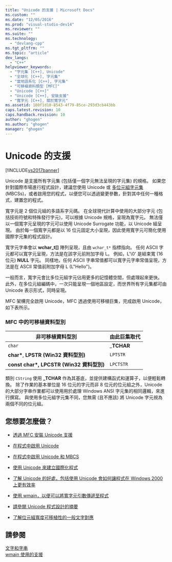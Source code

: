 ```yaml
---
title: "Unicode 的支援 | Microsoft Docs"
ms.custom: ""
ms.date: "12/05/2016"
ms.prod: "visual-studio-dev14"
ms.reviewer: ""
ms.suite: ""
ms.technology: 
  - "devlang-cpp"
ms.tgt_pltfrm: ""
ms.topic: "article"
dev_langs: 
  - "C++"
helpviewer_keywords: 
  - "字元集 [C++], Unicode"
  - "全球化 [C++], 字元集"
  - "當地語系化 [C++], 字元集"
  - "可移植資料類型 [MFC]"
  - "Unicode [C++]"
  - "Unicode [C++], 安裝支援"
  - "寬字元 [C++], 關於寬字元"
ms.assetid: 180f1d10-8543-4f79-85ce-293d3cb443bb
caps.latest.revision: 10
caps.handback.revision: 10
author: "ghogen"
ms.author: "ghogen"
manager: "ghogen"
---
```

# Unicode 的支援
[!INCLUDE[vs2017banner](../assembler/inline/includes/vs2017banner.md)]

Unicode 是支援所有字元集 \(包括僅一個字元無法呈現的字元集\) 的規格。  如果您針對國際市場進行程式設計，建議您使用 Unicode 或 [多位元組字元集](../text/support-for-multibyte-character-sets-mbcss.md) \(MBCSs\)，或者啟用您的程式，以便您可以透過變更參數，針對其中任何一種格式，建置您的程式。  
  
 寬字元是 2 個位元組的多語系字元碼。  在全球現代計算中使用的大部分字元 \(包括技術符號和特殊發行字元\)，可以根據 Unicode 規格，呈現為寬字元。  無法僅以一個寬字元呈現的字元可以使用 Unicode Surrogate 功能，以 Unicode 組呈現。  由於每一個寬字元都是以 16 位元固定大小呈現，因此使用寬字元可簡化使用國際字元集的程式設計。  
  
 寬字元字串會以 **wchar\_t\[\]** 陣列呈現，且由 `wchar_t*` 指標指向。  任何 ASCII 字元都可以寬字元呈現，方法是在該字元前附加字母 L。  例如，L'\\0' 是結束寬 \(16 位元\) **NULL** 字元。  同樣地，任何 ASCII 字串常值都可以寬字元字串常值呈現，方法是在 ASCII 常值前附加字母 L \(L"Hello"\)。  
  
 一般而言，寬字元會比多位元組字元佔用更多的記憶體空間，但處理起來更快。  此外，在多位元組編碼中，一次只能呈現一個地區設定，而世界所有字元集都可由 Unicode 表示形式，同時呈現。  
  
 MFC 架構完全啟用 Unicode，MFC 透過使用可移植巨集，完成啟用 Unicode，如下表所示。  
  
### MFC 中的可移植資料型別  
  
|非可移植資料型別|由此巨集取代|  
|--------------|------------|  
|`char`|\_**TCHAR**|  
|**char\***, **LPSTR \(Win32 資料型別\)**|`LPTSTR`|  
|**const char\*, LPCSTR \(Win32 資料型別\)**|`LPCTSTR`|  
  
 類別 `CString` 使用 **\_TCHAR** 作為其基底，並提供建構函式和運算子，以便輕鬆轉換。  除了作業的基本單位是 16 位元的字元而非 8 位元的位元組之外，Unicode 的大部分字串作業都可以使用用於處理 Windows ANSI 字元集的相同邏輯，來進行撰寫。  與使用多位元組字元集不同，您無需 \(且不應該\) 將 Unicode 字元視為兩個不同的位元組。  
  
## 您想要怎麼做？  
  
-   [透過 MFC 安裝 Unicode 支援](../mfc/unicode-in-mfc.md)  
  
-   [在程式中啟用 Unicode](../text/international-enabling.md)  
  
-   [在程式中啟用 Unicode 和 MBCS](../text/internationalization-strategies.md)  
  
-   [使用 Unicode 來建立國際化程式](../text/unicode-programming-summary.md)  
  
-   [了解 Unicode 的好處，包括使用 Unicode 會如何讓程式在 Windows 2000 上更有效率](../text/benefits-of-character-set-portability.md)  
  
-   [使用 wmain，以便可以將寬字元引數傳遞至程式](../text/support-for-using-wmain.md)  
  
-   [請參閱 Unicode 程式設計的摘要](../text/unicode-programming-summary.md)  
  
-   [了解位元組寬度可移植性的一般文字對應](../text/generic-text-mappings-in-tchar-h.md)  
  
## 請參閱  
 [文字和字串](../text/text-and-strings-in-visual-cpp.md)   
 [wmain 使用的支援](../text/support-for-using-wmain.md)